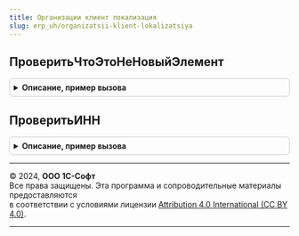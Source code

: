 ```yaml
---
title: Организации клиент локализация
slug: erp_uh/organizatsii-klient-lokalizatsiya
---
```



## ПроверитьЧтоЭтоНеНовыйЭлемент
<details style="margin: 1em 0; padding: 0.5em; border: 1px solid #ccc; border-radius: 6px;">

<summary style="font-weight: bold; cursor: pointer;">Описание, пример вызова</summary>

```bsl

// Проверяет, что это не новый элемент справочника
//
// Параметры:
// 	Форма - ФормаКлиентскогоПриложения - форма обработчика:
// 		* Объект - СправочникОбъект -
// 	ИмяФормы - Строка - имя подчиненной формы
// 	ОповещениеПослеЗаписи - ОписаниеОповещения - Описание
// 	ТекстВопроса - Строка - текст вопроса
//
Процедура ПроверитьЧтоЭтоНеНовыйЭлемент(Форма, ИмяФормы, ОповещениеПослеЗаписи, ТекстВопроса = Неопределено) Экспорт
```

Пример вызова
```bsl
ОрганизацииКлиентЛокализация.ПроверитьЧтоЭтоНеНовыйЭлемент(Форма, ИмяФормы, ОповещениеПослеЗаписи, ТекстВопроса);
```
</details>

## ПроверитьИНН
<details style="margin: 1em 0; padding: 0.5em; border: 1px solid #ccc; border-radius: 6px;">

<summary style="font-weight: bold; cursor: pointer;">Описание, пример вызова</summary>

```bsl

// Проверяет соответствие ИНН требованиям.
//
// Параметры:
//  ИНН                - Строка - проверяемый индивидуальный номер налогоплательщика.
//  Объект - СправочникОбъект.Организации - проверяемая организация.
//
Процедура ПроверитьИНН(ИНН, Объект) Экспорт
```

Пример вызова
```bsl
ОрганизацииКлиентЛокализация.ПроверитьИНН(ИНН, Объект) 
```
</details>

---

© 2024, **ООО 1С-Софт**  
Все права защищены. Эта программа и сопроводительные материалы предоставляются  
в соответствии с условиями лицензии [Attribution 4.0 International (CC BY 4.0)](https://creativecommons.org/licenses/by/4.0/legalcode).

---
